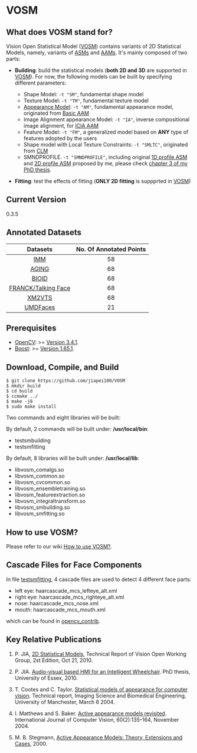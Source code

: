 # VOSM

## What does VOSM stand for?

Vision Open Statistical Model ([VOSM](https://github.com/jiapei100/VOSM)) contains variants of 2D Statistical Models, namely, variants of [ASMs](https://en.wikipedia.org/wiki/Active_shape_model) and [AAMs](https://en.wikipedia.org/wiki/Active_appearance_model). It's mainly composed of two parts:

* **Building**: build the statistical models (**both 2D and 3D** are supported in [VOSM](https://github.com/jiapei100/VOSM)). For now, the following models can be built by specifying different parameters:
  - Shape Model: ```-t "SM"```, fundamental shape model
  - Texture Model: ```-t "TM"```, fundamental texture model
  - [Appearance Model](http://www.imm.dtu.dk/~aam/main/node15.html): ```-t "AM"```, fundamental appearance model, originated from [Basic AAM](http://www.imm.dtu.dk/~aam/main/node16.html)
  - Image Alignment appearance Model: ```-t "IA"```, inverse compositional image alignment, for [ICIA AAM](https://www.ri.cmu.edu/pub_files/pub4/matthews_iain_2004_2/matthews_iain_2004_2.pdf)
  - Feature Model: ```-t "FM"```, a generalized model based on **ANY** type of features adopted by the users
  - Shape model with Local Texture Constraints: ```-t "SMLTC"```, originated from [CLM](https://personalpages.manchester.ac.uk/staff/timothy.f.cootes/Models/clm.html)
  - SMNDPROFILE. ```-t "SMNDPROFILE"```, including original [1D profile ASM](http://www.imm.dtu.dk/~aam/downloads/asmprops/node3.html) and [2D profile ASM](http://www.visionopen.com/members/jiapei/publications/pei_thesischapter34.pdf) proposed by me, please check [chapter 3 of my PhD thesis](http://www.visionopen.com/members/jiapei/publications/pei_thesischapter34.pdf).

* **Fitting**: test the effects of fitting (**ONLY 2D fitting** is suppprted in [VOSM](https://github.com/jiapei100/VOSM))


## Current Version
0.3.5


## Annotated Datasets
| Datasets | No. Of Annotated Points |
|:----------:|:-------------------------:|
| [IMM](https://www2.imm.dtu.dk/~aam/datasets/datasets.html) | 58 |
| [AGING](http://sting.cycollege.ac.cy/~alanitis/fgnetaging/index.htm) | 68 |
| [BIOID](https://www.bioid.com/facedb/) | 68 |
| [FRANCK/Talking Face](http://www-prima.inrialpes.fr/FGnet/data/01-TalkingFace/talking_face.html) | 68 |
| [XM2VTS](http://www.ee.surrey.ac.uk/CVSSP/xm2vtsdb/) | 68 |
| [UMDFaces](http://www.umdfaces.io/) | 21 |


## Prerequisites

- [OpenCV](https://github.com/opencv/opencv): >= [Version 3.4.1](https://github.com/opencv/opencv/releases/tag/3.4.1).
- [Boost](https://www.boost.org/): >= [Version 1.65.1](https://www.boost.org/users/history/version_1_65_1.html).


## Download, Compile, and Build

```
$ git clone https://github.com/jiapei100/VOSM
$ mkdir build
$ cd build
$ ccmake ../
$ make -j8
$ sudo make install
```

Two commands and eight libraries will be built:

By default, 2 commands will be built under: **/usr/local/bin**:
- testsmbuilding
- testsmfitting

By default, 8 libraries will be built under: **/usr/local/lib**:
- libvosm_comalgs.so
- libvosm_common.so
- libvosm_cvcommon.so
- libvosm_ensembletraining.so
- libvosm_featureextraction.so
- libvosm_integraltransform.so
- libvosm_smbuilding.so
- libvosm_smfitting.so


## How to use VOSM?
Please refer to our wiki [How to use VOSM?](https://github.com/jiapei100/VOSM/wiki/How-to-use-VOSM%3F).


## Cascade Files for Face Components
In file [testsmfitting](https://github.com/jiapei100/VOSM/blob/master/samples/testsmfitting/testsmfitting.cpp), 4 cascade files are used to detect 4 different face parts:

* left eye: haarcascade_mcs_lefteye_alt.xml
* right eye: haarcascade_mcs_righteye_alt.xml
* nose: haarcascade_mcs_nose.xml
* mouth: haarcascade_mcs_mouth.xml

which can be found in [opencv_contrib](https://github.com/opencv/opencv_contrib/tree/master/modules/face/data/cascades).


## Key Relative Publications

1) P. JIA, [2D Statistical Models](http://www.visionopen.com/members/jiapei/publications/pei_sm2dreport2010.pdf), Technical Report of Vision Open Working Group, 2st Edition, Oct 21, 2010.

2) P. JIA. [Audio-visual based HMI for an Intelligent Wheelchair](http://www.visionopen.com/members/jiapei/publications/pei_thesischapter34.pdf). PhD thesis, University of Essex, 2010.

3) T. Cootes and C. Taylor. [Statistical models of appearance for computer
vision](http://www.face-rec.org/algorithms/aam/app_models.pdf). Technical report, Imaging Science and Biomedical Engineering, University of Manchester, March 8 2004.

4) I. Matthews and S. Baker. [Active appearance models revisited](https://www.ri.cmu.edu/pub_files/pub4/matthews_iain_2004_2/matthews_iain_2004_2.pdf). International Journal of Computer Vision, 60(2):135–164, November 2004.

5) M. B. Stegmann, [Active Appearance Models: Theory, Extensions and Cases](http://www2.imm.dtu.dk/~aam/main/), 2000.
